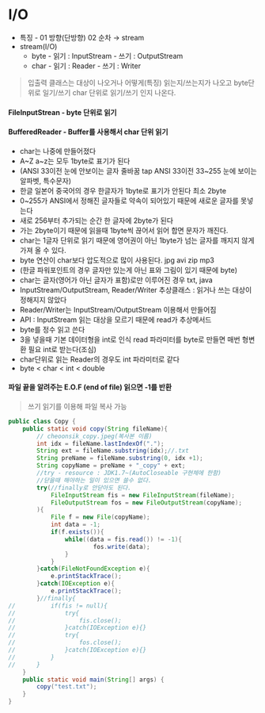 # I/O
* 특징 - 01 방향(단방향) 02 순차 → stream
* stream(I/O)
  * byte - 읽기 : InputStream - 쓰기 : OutputStream
  * char - 읽기 : Reader - 쓰기 : Writer
> 입출력 클래스는 대상이 나오거나 어떻게(특징) 읽는지/쓰는지가 나오고 byte단위로 일기/쓰기 char 단위로 읽기/쓰기 인지 나온다.
#### FileInputStrean - byte 단위로 읽기
#### BufferedReader - Buffer를 사용해서 char 단위 읽기
* char는 나중에 만들어졌다
* A~Z a~z는 모두 1byte로 표기가 된다
* (ANSI 33이전 눈에 안보이는 글자 줄바꿈 tap ANSI 33이전 33~255 눈에 보이는 알파벳, 특수문자)
* 한글 일본어 중국어의 경우 한글자가 1byte로 표기가 안된다 최소 2byte
* 0~255가 ANSI에서 정해진 글자들로 약속이 되어있기 때문에 새로운 글자를 못넣는다
* 새로  256부터 추가되는 순간 한 글자에 2byte가 된다
* 가는 2byte이기 때문에 읽을때 1byte씩 끊어서 읽어 합면 문자가 깨진다.
* char는 1글자 단위로 읽기 때문에 영어권이 아닌 1byte가 넘는 글자를 깨지지 않게 가져 올 수 있다.
* byte 연산이 char보다 압도적으로 많이 사용된다. jpg avi zip mp3 
* (한글 파워포인트의 경우 글자만 있는게 아닌 표와 그림이 있기 때문에 byte)
* char는 글자(영어가 아닌 글자가 표함)로만 이루어진 경우 txt, java
* InputStream/OutputStream, Reader/Writer 추상클래스 : 읽거나 쓰는 대상이 정해지지 않았다
* Reader/Writer는 InputStream/OutputStream 이용해서 만들어짐
* API : InputStream 읽는 대상을 모르기 때문에 read가 추상메서드
* byte를 정수 읽고 쓴다
* 3을 넣을때 기본 데이터형을 int로 인식 read 파라미터를 byte로 만들면 매번 형변환 필요 int로 받는다(조심)
* char단위로 읽는 Reader의 경우도 int 파라미터로 같다
* byte < char < int < double

#### 파일 끝을 알려주는 E.O.F (end of file) 읽으면  -1를 반환
> 쓰기 읽기를 이용해 파일 복사 가능
```java
public class Copy {
	public static void copy(String fileName){
		// cheoonsik_copy.jpeg(복사본 이름)
		int idx = fileName.lastIndexOf(".");
		String ext = fileName.substring(idx);//.txt
		String preName = fileName.substring(0, idx +1);
		String copyName = preName + "_copy" + ext;
		//try - resource : JDK1.7~(AutoCloseable 구현체에 한함)
		//닫을때 해야하는 일이 있으면 쓸수 없다.
		try(//finally로 안닫아도 된다.
			FileInputStream fis = new FileInputStream(fileName);
			FileOutputStream fos = new FileOutputStream(copyName);	
		){
			File f = new File(copyName);
			int data = -1;
			if(f.exists()){
				while((data = fis.read()) != -1){
						fos.write(data);
				}
			}
		}catch(FileNotFoundException e){
			e.printStackTrace();
		}catch(IOException e){
			e.printStackTrace();
		}//finally{
//			if(fis != null){
//				try{
//					fis.close();
//				}catch(IOException e){}
//				try{
//					fos.close();
//				}catch(IOException e){}
//			}
//		}
	}
	public static void main(String[] args) {
		copy("test.txt");
	}
}
```
